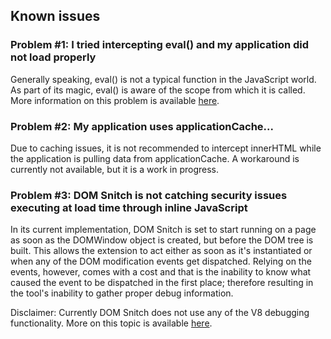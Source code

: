 ## Known issues ##

### Problem #1: I tried intercepting eval() and my application did not load properly ###

Generally speaking, eval() is not a typical function in the JavaScript world. As part of its magic, eval() is aware of the scope from which it is called. More information on this problem is available [here](http://radi.r-n-d.org/2011/02/evil-magic-of-eval.html).


### Problem #2: My application uses applicationCache... ###

Due to caching issues, it is not recommended to intercept innerHTML while the application is pulling data from applicationCache. A workaround is currently not available, but it is a work in progress.


### Problem #3: DOM Snitch is not catching security issues executing at load time through inline JavaScript ###

In its current implementation, DOM Snitch is set to start running on a page as soon as the DOMWindow object is created, but before the DOM tree is built. This allows the extension to act either as soon as it's instantiated or when any of the DOM modification events get dispatched. Relying on the events, however, comes with a cost and that is the inability to know what caused the event to be dispatched in the first place; therefore resulting in the tool's inability to gather proper debug information.

Disclaimer: Currently DOM Snitch does not use any of the V8 debugging functionality. More on this topic is available [here](http://radi.r-n-d.org/2011/07/on-dom-snitch-internals-and-some-of.html).